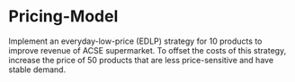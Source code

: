 # Pricing-Model
Implement an everyday-low-price (EDLP) strategy for 10 products to improve revenue of ACSE supermarket. To offset the costs of this strategy, increase the price of 50 products that are less price-sensitive and have stable demand.
